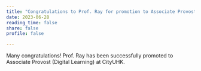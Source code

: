 ```yaml
---
title: "Congratulations to Prof. Ray for promotion to Associate Provost (Digital Learning) at CityUHK"
date: 2023-06-28
reading_time: false
share: false
profile: false

---
```


<!--more-->

Many congratulations! Prof. Ray has been successfully promoted to Associate Provost (Digital Learning) at CityUHK.